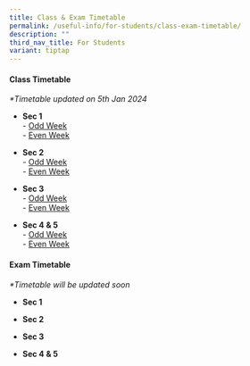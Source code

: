 ```yaml
---
title: Class & Exam Timetable
permalink: /useful-info/for-students/class-exam-timetable/
description: ""
third_nav_title: For Students
variant: tiptap
---
```

<h4><strong>Class Timetable</strong></h4><p><em>*Timetable updated on 5th Jan 2024</em></p><ul data-tight="true" class="tight"><li><p><strong>Sec 1</strong><br>-&nbsp;<a href="/files/Timetable/2024/S1_Class_Odd_Timetable_5Jan.pdf" rel="noopener noreferrer nofollow" target="_blank">Odd Week</a><br>-&nbsp;<a href="/files/Timetable/2024/S1_Class_Even_Timetable_5Jan.pdf" rel="noopener noreferrer nofollow" target="_blank">Even Week</a></p></li><li><p><strong>Sec 2</strong><br>-&nbsp;<a href="/files/Timetable/2024/S2_Class_Odd_Timetable_5Jan.pdf" rel="noopener noreferrer nofollow" target="_blank">Odd Week</a><br>-&nbsp;<a href="/files/Timetable/2024/S2_Class_Even_Timetable_5Jan.pdf" rel="noopener noreferrer nofollow" target="_blank">Even Week</a></p></li><li><p><strong>Sec 3</strong><br>-&nbsp;<a href="/files/Timetable/2024/S3_Class_Odd_Timetable_5Jan.pdf" rel="noopener noreferrer nofollow" target="_blank">Odd Week</a><br>-&nbsp;<a href="/files/Timetable/2024/S3_Class_Even_Timetable_5Jan.pdf" rel="noopener noreferrer nofollow" target="_blank">Even Week</a></p></li><li><p><strong>Sec 4 &amp; 5</strong><br>-&nbsp;<a href="/files/Timetable/2024/S4_5_Class_Odd_Timetable_5Jan.pdf" rel="noopener noreferrer nofollow" target="_blank">Odd Week</a><br>-&nbsp;<a href="/files/Timetable/2024/S4_5_Class_Even_Timetable_5Jan.pdf" rel="noopener noreferrer nofollow" target="_blank">Even Week</a></p></li></ul><h4><strong>Exam Timetable</strong></h4><p><em>*Timetable will be updated soon</em></p><ul data-tight="true" class="tight"><li><p><strong>Sec 1</strong></p></li><li><p><strong>Sec 2</strong></p></li><li><p><strong>Sec 3</strong></p></li><li><p><strong>Sec 4 &amp; 5</strong></p></li></ul><p></p>